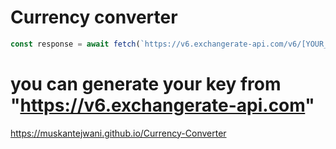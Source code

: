 # Currency converter
```javascript
const response = await fetch(`https://v6.exchangerate-api.com/v6/[YOUR_KEY]]/latest/${fromCur.value}`);
```
# you can generate your key from "https://v6.exchangerate-api.com"

https://muskantejwani.github.io/Currency-Converter
